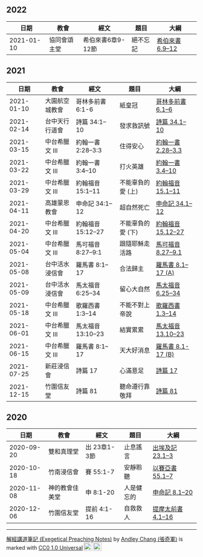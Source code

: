 ## 2022
日期       |    教會        |   經文          |    題目    | 大綱 
---------- | -------------- | --------------- | ---------- | -------------------
2021-01-10 | 協同會頌主堂 | 希伯來書6章9-12節 | 絕不忘記     | [希伯來書 6.9–12](%E5%B8%8C%E4%BC%AF%E4%BE%86%E6%9B%B8%206.9%E2%80%9312.md)



## 2021

日期       |    教會        |   經文          |    題目    | 大綱 
---------- | -------------- | --------------- | ---------- | -------------------
2021-01-10 | 大園航空城教會 | 哥林多前書 6:1-6 | 紙皇冠     | [哥林多前書 6.1–6](%E5%93%A5%E6%9E%97%E5%A4%9A%E5%89%8D%E6%9B%B8%206.1%E2%80%936.md)
2021-02-14 | 台中天行行道會 | 詩篇 34:1–10 | 發求救訊號 | [詩篇 34.1–10](詩篇%2034.1–10.md)
2021-03-15 | 中台希臘文 III | 約翰一書 2:28–3:3 | 住得安心 | [約翰一書 2.28–3.3](%E7%B4%84%E7%BF%B0%E4%B8%80%E6%9B%B8%202.28%E2%80%933.3)
2021-03-22 | 中台希臘文 III | 約翰一書 3:4–10 | 打火英雄 | [約翰一書 3.4–10](%E7%B4%84%E7%BF%B0%E4%B8%80%E6%9B%B8%203.4%E2%80%9310.md)
2021-03-29 | 中台希臘文 III | 約翰福音 15:1–11 | 不能辜負的愛 (上) | [約翰福音 15.1–11](%E7%B4%84%E7%BF%B0%E7%A6%8F%E9%9F%B3%2015.1%E2%80%9311.md)
2021-04-11 | 高雄蒙恩教會 | 申命記 34:1–12 | 超自然死亡 | [申命記 34.1–12](%E7%94%B3%E5%91%BD%E8%A8%98%2034.1%E2%80%9312.md)
2021-04-20 | 中台希臘文 III | 約翰福音15:12–27 | 不能辜負的愛 (下) | [約翰福音 15.12–27](%E7%B4%84%E7%BF%B0%E7%A6%8F%E9%9F%B3%2015.12%E2%80%9327.md)
2021-05-04 | 中台希臘文 III | 馬可福音 8:27–9:1 | 跟隨耶穌走活路 | [馬可福音 8.27–9.1](%E9%A6%AC%E5%8F%AF%E7%A6%8F%E9%9F%B3%208.27%E2%80%939.1)
2021-05-08 | 台中活水浸信會 | 羅馬書 8:1–17 | 合法歸主 | [羅馬書 8.1–17 (A)](%E7%BE%85%E9%A6%AC%E6%9B%B8%208.1%E2%80%9317%20(A).md)
2021-05-09 | 台中活水浸信會 | 馬太福音 6:25–34 | 留心大自然 | [馬太福音 6.25–34](%E9%A6%AC%E5%A4%AA%E7%A6%8F%E9%9F%B3%206.25%E2%80%9334.md)
2021-05-18 | 中台希臘文 III | 歌羅西書 1:3–14 | 不能不對上帝說 | [歌羅西書 1.3–14](%E6%AD%8C%E7%BE%85%E8%A5%BF%E6%9B%B8%201.3%E2%80%9314.md)
2021-06-01 | 中台希臘文 III | 馬太福音 13:10–23 | 結實累累 | [馬太福音 13.10–23](%E9%A6%AC%E5%A4%AA%E7%A6%8F%E9%9F%B3%2013.10%E2%80%9323.md)
2021-06-15 | 中台希臘文 III | 羅馬書 8:1–17 | 天大好消息 | [羅馬書 8.1-17 (B)](%E7%BE%85%E9%A6%AC%E6%9B%B8%208.1-17%20(B).md)
2021-07-25 | 新莊浸信會 | 詩篇 17 | 心滿意足 | [詩篇 17](%E8%A9%A9%E7%AF%87%2017.md)
2021-12-15 | 竹圍信友堂 | 詩篇 81 | 聽命遵行靠敬拜 | [詩篇 81](%E8%A9%A9%E7%AF%87%2081.md)



## 2020

日期       |    教會        |   經文      |    題目    | 大綱 
---------- | -------------- | ----------- | ---------- | -------------------
2020-09-20 | 雙和真理堂 | 出 23章1-3節 | 止息謠言 | [出埃及記 23.1–3](%E5%87%BA%E5%9F%83%E5%8F%8A%E8%A8%98%2023.1%E2%80%933.md)
2020-10-18 | 竹南浸信會     | 賽 55:1-7   | 安靜聆聽   | [以賽亞書 55.1–7](%E4%BB%A5%E8%B3%BD%E4%BA%9E%E6%9B%B8%2055.1%E2%80%937.md)
2020-11-08 | 神的教會佳美堂 | 申 8:1-20   | 人是健忘的 | [申命記 8.1–20](%E7%94%B3%E5%91%BD%E8%A8%98%208.1%E2%80%9320.md) 
2020-12-06 | 竹圍信友堂     | 提前 4:1-16 | 自救救人   | [提摩太前書 4.1–16](%E6%8F%90%E6%91%A9%E5%A4%AA%E5%89%8D%E6%9B%B8%204.1%E2%80%9316.md)



---

<p xmlns:cc="http://creativecommons.org/ns#" xmlns:dct="http://purl.org/dc/terms/"><a property="dct:title" rel="cc:attributionURL" href="https://github.com/Andley/Exegetical-Preaching-Notes">解經講道筆記 (Exegetical Preaching Notes)</a> by <a rel="cc:attributionURL dct:creator" property="cc:attributionName" href="https://github.com/Andley">Andley Chang (張奇軍)</a> is marked with <a href="http://creativecommons.org/publicdomain/zero/1.0?ref=chooser-v1" target="_blank" rel="license noopener noreferrer" style="display:inline-block;">CC0 1.0 Universal<img style="height:22px!important;margin-left:3px;vertical-align:text-bottom;" src="https://mirrors.creativecommons.org/presskit/icons/cc.svg?ref=chooser-v1"><img style="height:22px!important;margin-left:3px;vertical-align:text-bottom;" src="https://mirrors.creativecommons.org/presskit/icons/zero.svg?ref=chooser-v1"></a></p>